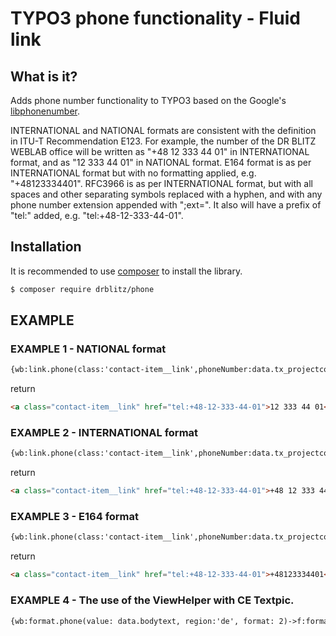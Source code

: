 # TYPO3 phone functionality - Fluid link 


## What is it?

Adds phone number functionality to TYPO3  based on the  Google's [libphonenumber](https://github.com/google/libphonenumber).

INTERNATIONAL and NATIONAL formats are consistent with the definition in ITU-T Recommendation E123. For example, 
the number of the DR BLITZ WEBLAB  office will be written as "+48 12 333 44 01" in INTERNATIONAL format, and as 
"12 333 44 01" in NATIONAL format. E164 format is as per INTERNATIONAL format but with no formatting applied, 
e.g. "+48123334401". RFC3966 is as per INTERNATIONAL format, but with all spaces and other separating symbols replaced 
with a hyphen, and with any phone number extension appended with ";ext=". 
It also will have a prefix of "tel:" added, e.g. "tel:+48-12-333-44-01".


## Installation

It is recommended to use [composer](https://getcomposer.org) to install the library.

```bash
$ composer require drblitz/phone
```
## EXAMPLE 

### EXAMPLE 1 - NATIONAL format

```html
{wb:link.phone(class:'contact-item__link',phoneNumber:data.tx_projectcore_phone, region:'pl', format: 2,)}
```
return 
```html
<a class="contact-item__link" href="tel:+48-12-333-44-01">12 333 44 01</a>
```
### EXAMPLE 2 - INTERNATIONAL format

```html
{wb:link.phone(class:'contact-item__link',phoneNumber:data.tx_projectcore_phone, region:'pl', format: 1,)}
```

return

```html
<a class="contact-item__link" href="tel:+48-12-333-44-01">+48 12 333 44 01</a>
```

### EXAMPLE 3 - E164 format

```html
{wb:link.phone(class:'contact-item__link',phoneNumber:data.tx_projectcore_phone, region:'pl', format: 0,)}
```

return

```html
<a class="contact-item__link" href="tel:+48-12-333-44-01">+48123334401</a>
```

### EXAMPLE 4 - The use of the ViewHelper with CE Textpic.
```html
{wb:format.phone(value: data.bodytext, region:'de', format: 2)->f:format.html(parseFuncTSPath: 'lib.parseFunc')
```
